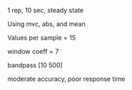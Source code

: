 1 rep, 10 sec, steady state

Using mvc, abs, and mean

Values per sample = 15

window coeff = 7

bandpass [10 500]

moderate accuracy, poor response time